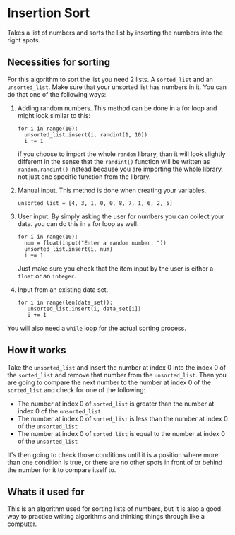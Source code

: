 # Insertion Sort

Takes a list of numbers and sorts the list by inserting the numbers into the right spots.

## Necessities for sorting

For this algorithm to sort the list you need 2 lists. A ```sorted_list``` and an ```unsorted_list```. Make sure that your unsorted list has numbers in it.
You can do that one of the following ways:

1. Adding random numbers.
   This method can be done in a for loop and might look similar to this:
   ```
   for i in range(10):
     unsorted_list.insert(i, randint(1, 10))
     i += 1
   ```
   if you choose to import the whole ```random``` library, than it will look slightly different in the sense that the ```randint()``` function will be written as ```random.randint()``` instead because you are importing the whole library, not just one specific function from the library.
   
2. Manual input.
   This method is done when creating your variables.
   ```
   unsorted_list = [4, 3, 1, 0, 0, 8, 7, 1, 6, 2, 5]
   ```
3. User input.
   By simply asking the user for numbers you can collect your data. you can do this in a for loop as well.
   ```
   for i in range(10):
     num = float(input("Enter a random number: "))
     unsorted_list.insert(i, num)
     i += 1
   ```
   Just make sure you check that the item input by the user is either a ```float``` or an ```integer```.

4. Input from an existing data set.
   ```
   for i in range(len(data_set)):
      unsorted_list.insert(i, data_set[i])
      i += 1
   ```
You will also need a ```while``` loop for the actual sorting process.

## How it works
Take the ```unsorted_list```  and insert the number at index 0 into the index 0 of the ```sorted_list``` and remove that number from the ```unsorted_list```. Then you are going to compare the next number to the number at index 0 of the ```sorted_list``` and check for one of the following:
- The number at index 0 of ```sorted_list``` is greater than the number at index 0 of the ```unsorted_list```
- The number at index 0 of ```sorted_list``` is less than the number at index 0 of the ```unsorted_list```
- The number at index 0 of ```sorted_list``` is equal to the number at index 0 of the ```unsorted_list```

It's then going to check those conditions until it is a position where more than one condition is true, or there are no other spots in front of or behind the number for it to compare itself to.

## Whats it used for
 This is an algorithm used for sorting lists of numbers, but it is also a good way to practice writing algorithms and thinking things through like a computer.
